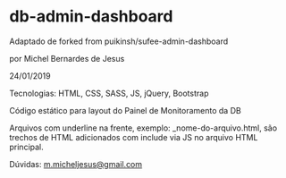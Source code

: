# db-admin-dashboard

Adaptado de forked from puikinsh/sufee-admin-dashboard

por Michel Bernardes de Jesus

24/01/2019

Tecnologias: HTML, CSS, SASS, JS, jQuery, Bootstrap

Código estático para layout do Painel de Monitoramento da DB

Arquivos com underline na frente, exemplo: _nome-do-arquivo.html, são trechos de HTML adicionados com include via JS no arquivo HTML principal.

Dúvidas: m.micheljesus@gmail.com
